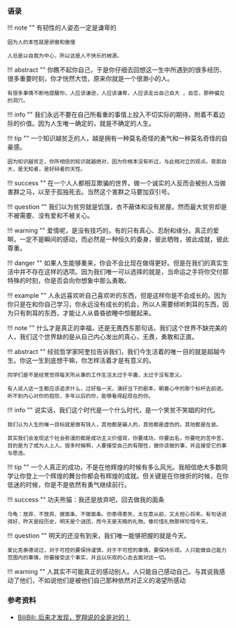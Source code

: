 <!-- 
  note
  abstract
  info
  tip
  success
  question
  warning
  danger
  example
 -->

### 语录

!!! note ""
    有韧性的人姿态一定是谦卑的

    因为人的本性就是骄傲和傲慢

    人总是以自我为中心，所以这是人不快乐的根源。

!!! abstract ""
    你瞧不起你自己，于是你仔细去回想这一生中所遇到的很多经历、很多重要时刻，你才恍然大悟，原来你就是一个很渺小的人。
    
    有很多事情不断地提醒你，人应该谦逊，人应该谦卑，人应该走出自己自大 ，自恋，那种偏见的洞穴。


!!! info ""
    我们永远不要在自己所看重的事情上投入不切实际的期待，附着不着边际的价值。因为人生唯一确定的，就是不确定的人生。

!!! tip ""
    一个知识越贫乏的人，越是拥有一种莫名奇怪的勇气和一种莫名奇怪的自豪感。
    
    因为知识越贫乏，你所相信的知识就越绝对，因为你根本没有听过，与此相对立的观点。夜郎自大，是无知者，是好辩者的天性。

!!! success ""
    在一个人人都相互欺骗的世界，做一个诚实的人反而会被别人当做害群之马，以至于孤独死去。当然这个害群之马要加双引号。

!!! question ""
    我们以为贫穷就是饥饿，衣不蔽体和没有房屋。然而最大贫穷却是不被需要、没有爱和不被关心。

!!! warning ""
    爱情呢，是没有技巧的，有的只有真心、忍耐和缘分。真正的爱啊，一定不是瞬间的感动，而必然是一种恒久的委身，彼此牺牲，彼此成就，彼此尊重。

!!! danger ""
    如果人生能够重来，你会不会比现在做得更好。但是在我们的真实生活中并不存在这样的选项。因为我们唯一可以选择的就是，当命运之手将你交付那特殊的时刻，你是否会向你想象中那么勇敢。

!!! example ""
    人永远喜欢听自己喜欢听的东西，但是这样你是不会成长的。因为你只是在和你自己学习，你永远没有成长的机会，所以人需要倾听刺耳的东西，因为只有刺耳的东西，才能让人从昏昏欲睡中惊醒起来。

!!! note ""
    什么才是真正的幸福，还是无畏西东那句话，我们这个世界不缺完美的人，我们这个世界缺的是从自己内心发出的真心，无畏，勇敢和正直。

!!! abstract ""
    经验哲学家阿奎拉告诉我们，我们今生活着的唯一目的就是超越今生。你这一生到底想干嘛，你怎样活着才是有意义的。

    同学们是不是经常觉得每天所从事的工作生活太过于平庸，太过于没有意义。

    有人说人这一生都应该追求什么，过好每一天，演好当下的剧本，朝着心中的那个标杆去前进。听不到内心对你的抱怨，多年以后的你，能够看得起现在的你。

!!! info ""
    说实话，我们这个时代是一个什么时代，是一个笑贫不笑娼的时代。

    我们认为人生的唯一目标就是做有钱人，其他都是骗人的，其他都是虚伪的。其他都是在装。
    
    其实我们会发现这个社会弥漫的都是成功主义价值观，你要成功，你要出名，你要吃的苦中苦，目的是为了成为人上人。很多时候啊，人要接受自己的有限性，做你该做的事，并且接受它的事与愿违。

!!! tip ""
    一个人真正的成功，不是在他辉煌的时候有多么风光。我相信绝大多数同学让你登上一个辉煌的舞台你都会有辉煌的成就。但关键是在你挫折的时候，在你低迷的时候，你是不是依然有勇气继续前行。

!!! success ""
    功夫熊猫：我还是放弃吧，回去做我的面条

    乌龟：放弃、不放弃、做面条、不做面条。你患得患失，太在意从前，又太担心将来。有句话说得好，昨天是段历史，明天是个谜团，而今天是天赐的礼物。像珍惜礼物那样珍惜今天。

!!! question ""
    明天的还没有到来，我们唯一能够把握的就是今天。
    
    爱比克泰德说过，对于可控的要保持谨慎，对于不可控的事情，要保持乐观。人只能做自己能力范围内的事情，你要接受这个事实，并且以乐观的心态去面对这一切。

!!! warning ""
    人其实不可能真正的感动别人。人只能自己感动自己。与其说我感动了他们，不如说他们是被他们自己那种依然对正义的渴望所感动

### 参考资料

- [BiliBili: 后来才发现，罗翔说的全是对的！](https://www.bilibili.com/video/BV1RY411g7sK/?share_source=copy_web&vd_source=01cb688a803037aa017d59c3f8f522aa)